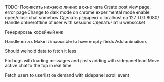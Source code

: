 TODO: 
Пофиксить нижнюю линию в окне чата
Create post view page, error page
Change to dark mode on chrome experimental mode enable
open/close chat somehow
Cделать редирект с localhost на 127.0.0.1:8080/
Handle online/offline of user with sessions
Сделать чат и websocket

Генерироваь кофейный ник

Handle errors
Make it impossible to have empty fields
Add animations

Should we hold data to fetch it less

Fix bugs with loading messages and posts adding with sidepanel load
Move active chat to the top in real time

Fetch users to userlist on demand with sidepanel scroll event